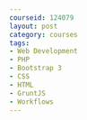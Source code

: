 ```yaml
---
courseid: 124079
layout: post
category: courses
tags:
- Web Development
- PHP
- Bootstrap 3
- CSS
- HTML
- GruntJS
- Workflows
---
```

